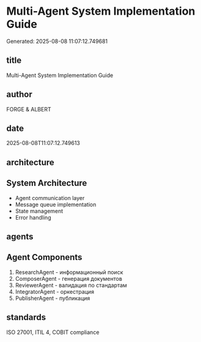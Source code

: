 # Multi-Agent System Implementation Guide

Generated: 2025-08-08 11:07:12.749681

## title
Multi-Agent System Implementation Guide

## author
FORGE & ALBERT

## date
2025-08-08T11:07:12.749613

## architecture

## System Architecture
- Agent communication layer
- Message queue implementation
- State management
- Error handling
            

## agents

## Agent Components
1. ResearchAgent - информационный поиск
2. ComposerAgent - генерация документов
3. ReviewerAgent - валидация по стандартам
4. IntegratorAgent - оркестрация
5. PublisherAgent - публикация
            

## standards
ISO 27001, ITIL 4, COBIT compliance

